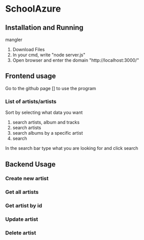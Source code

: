 # SchoolAzure

## Installation and Running
mangler
1. Download Files
2. In your cmd, write "node server.js"
3. Open browser and enter the domain "http://localhost:3000/"

## Frontend usage
Go to the github page [] to use the program

### List of artists/artists
Sort by selecting what data you want

1. search artists, album and tracks
2. search artists
3. search albums by a specific artist
4. search 

In the search bar type what you are looking for and click search

## Backend Usage

### Create new artist

### Get all artists

### Get artist by id

### Update artist

### Delete artist

